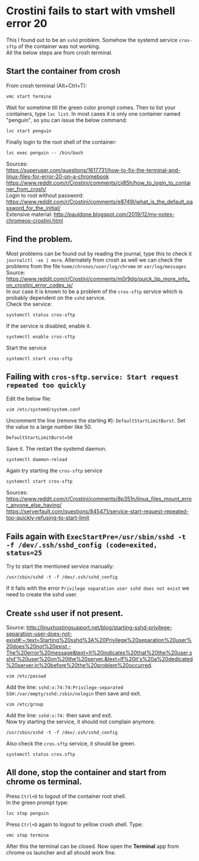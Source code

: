 # Crostini fails to start with vmshell error 20
This I found out to be an `sshd` problem. Somehow the systemd service `cros-sftp` of the container was not working.  
All the below steps are from crosh terminal.  

## Start the container from crosh

From crosh terminal (Alt+Ctrl+T):
```
vmc start termina
```
Wait for sometime till the green color prompt comes. Then to list your containers, type `lxc list`. In most cases it is only one container named "penguin", so you can issue the below command:
```
lxc start penguin
```
Finally login to the root shell of the container:
```
lxc exec penguin -- /bin/bash
```
Sources:  
https://superuser.com/questions/1617731/how-to-fix-the-terminal-and-linux-files-for-error-20-on-a-chromebook  
https://www.reddit.com/r/Crostini/comments/cij85h/how_to_login_to_container_from_crosh/  
Login to root without password: https://www.reddit.com/r/Crostini/comments/e8749l/what_is_the_default_password_for_the_initial/  
Extensive material: http://pauldone.blogspot.com/2019/12/my-notes-chromeos-crostini.html  

## Find the problem.
Most problems can be found out by reading the journal, type this to check it `journalctl -xe | more`. Alternately from crosh as well we can check the problems from the file `home/chronos/user/log/chrome` or `var/log/messages`  
Source: https://www.reddit.com/r/Crostini/comments/m0r9dg/quick_tip_more_info_on_crostini_error_codes_is/  
In our case it is known to be a problem of the `cros-sftp` service which is probably dependent on the `sshd` service.  
Check the service:  
```
systemctl status cros-sftp
```
If the service is disabled, enable it.
```
systemctl enable cros-sftp
```
Start the service
```
systemctl start cros-sftp
```

## Failing with `cros-sftp.service: Start request repeated too quickly`
Edit the below file:
```
vim /etc/systemd/system.conf
```
Uncomment the line (remove the starting #): `DefaultStartLimitBurst`. Set the value to a large number like 50.
```
DefaultStartLimitBurst=50
```
Save it. The restart the systemd daemon.
```
systemctl daemon-reload
```
Again try starting the `cros-sftp` service
```
systemctl start cros-sftp
```
Sources:  
https://www.reddit.com/r/Crostini/comments/8p351n/linux_files_mount_error_anyone_else_having/  
https://serverfault.com/questions/845471/service-start-request-repeated-too-quickly-refusing-to-start-limit  

## Fails again with `ExecStartPre=/usr/sbin/sshd -t -f /dev/.ssh/sshd_config (code=exited, status=25`
Try to start the mentioned service manually:
```
/usr/sbin/sshd -t -f /dev/.ssh/sshd_config
```
If it fails with the error `Privilege separation user sshd does not exist` we need to create the sshd user.

## Create `sshd` user if not present.
Source: http://linuxhostingsupport.net/blog/starting-sshd-privilege-separation-user-does-not-exist#:~:text=Starting%20sshd%3A%20Privilege%20separation%20user%20does%20not%20exist,-The%20error%20message&text=It%20indicates%20that%20the%20user,sshd'%20user%20on%20the%20server.&text=If%20it's%20a%20dedicated%20server,in%20before%20the%20problem%20occurred.  
```
vim /etc/passwd
```
Add the line: `sshd:x:74:74:Privilege-separated SSH:/var/empty/sshd:/sbin/nologin` then save and exit.
```
vim /etc/group
```
Add the line: `sshd:x:74:` then save and exit.  
Now try starting the service, it should not complain anymore.  
```
/usr/sbin/sshd -t -f /dev/.ssh/sshd_config
```
Also check the `cros.sftp` service, it should be green.
```
systemctl status cros.sftp
```

## All done, stop the container and start from chrome os terminal.
Press `Ctrl+D` to logout of the container root shell.  
In the green prompt type:
```
lxc stop penguin
```
Press `Ctrl+D` again to logout to yellow crosh shell. Type:
```
vmc stop termina
```
After this the terminal can be closed. Now open the <b>Terminal</b> app from chrome os launcher and all should work fine.
